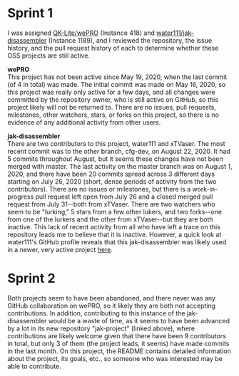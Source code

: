 # Sprint 1
I was assigned [QK-Lite/wePRO](https://github.com/QK-Lite/wePRO) (Instance 418) and [water111/jak-disassembler](https://github.com/water111/jak-disassembler) (Instance 1189),
and I reviewed the repository, the issue history, and the pull request history of each to determine whether these OSS projects are still active.

**wePRO**  
This project has not been active since May 19, 2020, when the last commit (of 4 in total) was made. The initial commit was made on May 16, 2020, so this project
was really only active for a few days, and all changes were committed by the repository owner, who is still active on GitHub, so this project likely will not be returned to.
There are no issues, pull requests, milestones, other watchers, stars, or forks on this project, so there is no evidence of any additional activity from other users.

**jak-disassembler**  
There are two contributors to this project, water111 and xTVaser.
The most recent commit was to the other branch, cfg-dev, on August 22, 2020. It had 5 commits throughout August, but it seems these changes have not been merged with master.
The last activity on the master branch was on August 1, 2020, and there have been 20 commits spread across 3 different days starting on July 26, 2020 (short, dense periods of activity
from the two contributors).
There are no issues or milestones, but there is a work-in-progress pull request left open from July 26 and a closed merged pull request from July 31--both from xTVaser.
There are two watchers who seem to be "lurking," 5 stars from a few other lukers, and two forks--one from one of the lurkers and the other from xTVaser--but they are both inactive.
This lack of recent activity from all who have left a trace on this repository leads me to believe that it is inactive.
However, a quick look at water111's GitHub profile reveals that this jak-disassembler was likely used in a newer, very active project [here](https://github.com/water111/jak-project).

# Sprint 2
Both projects seem to have been abandoned, and there never was any GitHub collaboration on wePRO, so it likely they are both not accepting contributions. In addition, contributing to this instance of the jak-disassembler would be a waste of time, as it seems to have been advanced by a lot in its new repository "jak-project" (linked above), where contributions are likely welcome given that there have been 9 contributors in total, but only 3 of them (the project leads, it seems) have made commits in the last month. On this project, the README contains detailed information about the project, its goals, etc., so someone who was interested may be able to contribute.

